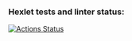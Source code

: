 ### Hexlet tests and linter status:
[![Actions Status](https://github.com/fdsaer/frontend-project-12/workflows/hexlet-check/badge.svg)](https://github.com/fdsaer/frontend-project-12/actions)